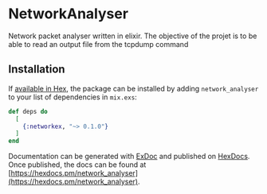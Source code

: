# NetworkAnalyser

Network packet analyser written in elixir.
The objective of the projet is to be able to read an output file from the tcpdump command

## Installation

If [available in Hex](https://hex.pm/docs/publish), the package can be installed
by adding `network_analyser` to your list of dependencies in `mix.exs`:

```elixir
def deps do
  [
    {:networkex, "~> 0.1.0"}
  ]
end
```

Documentation can be generated with [ExDoc](https://github.com/elixir-lang/ex_doc)
and published on [HexDocs](https://hexdocs.pm). Once published, the docs can
be found at [https://hexdocs.pm/network_analyser](https://hexdocs.pm/network_analyser).

